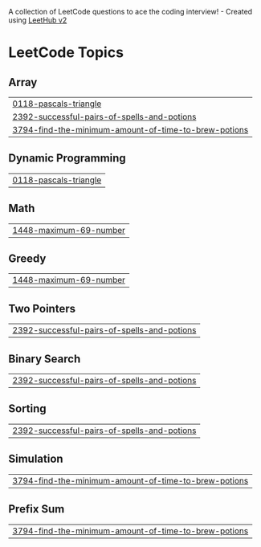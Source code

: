 A collection of LeetCode questions to ace the coding interview! - Created using [LeetHub v2](https://github.com/arunbhardwaj/LeetHub-2.0)
<!---LeetCode Topics Start-->
# LeetCode Topics
## Array
|  |
| ------- |
| [0118-pascals-triangle](https://github.com/Ayush7809/LeetCode/tree/master/0118-pascals-triangle) |
| [2392-successful-pairs-of-spells-and-potions](https://github.com/Ayush7809/LeetCode/tree/master/2392-successful-pairs-of-spells-and-potions) |
| [3794-find-the-minimum-amount-of-time-to-brew-potions](https://github.com/Ayush7809/LeetCode/tree/master/3794-find-the-minimum-amount-of-time-to-brew-potions) |
## Dynamic Programming
|  |
| ------- |
| [0118-pascals-triangle](https://github.com/Ayush7809/LeetCode/tree/master/0118-pascals-triangle) |
## Math
|  |
| ------- |
| [1448-maximum-69-number](https://github.com/Ayush7809/LeetCode/tree/master/1448-maximum-69-number) |
## Greedy
|  |
| ------- |
| [1448-maximum-69-number](https://github.com/Ayush7809/LeetCode/tree/master/1448-maximum-69-number) |
## Two Pointers
|  |
| ------- |
| [2392-successful-pairs-of-spells-and-potions](https://github.com/Ayush7809/LeetCode/tree/master/2392-successful-pairs-of-spells-and-potions) |
## Binary Search
|  |
| ------- |
| [2392-successful-pairs-of-spells-and-potions](https://github.com/Ayush7809/LeetCode/tree/master/2392-successful-pairs-of-spells-and-potions) |
## Sorting
|  |
| ------- |
| [2392-successful-pairs-of-spells-and-potions](https://github.com/Ayush7809/LeetCode/tree/master/2392-successful-pairs-of-spells-and-potions) |
## Simulation
|  |
| ------- |
| [3794-find-the-minimum-amount-of-time-to-brew-potions](https://github.com/Ayush7809/LeetCode/tree/master/3794-find-the-minimum-amount-of-time-to-brew-potions) |
## Prefix Sum
|  |
| ------- |
| [3794-find-the-minimum-amount-of-time-to-brew-potions](https://github.com/Ayush7809/LeetCode/tree/master/3794-find-the-minimum-amount-of-time-to-brew-potions) |
<!---LeetCode Topics End-->